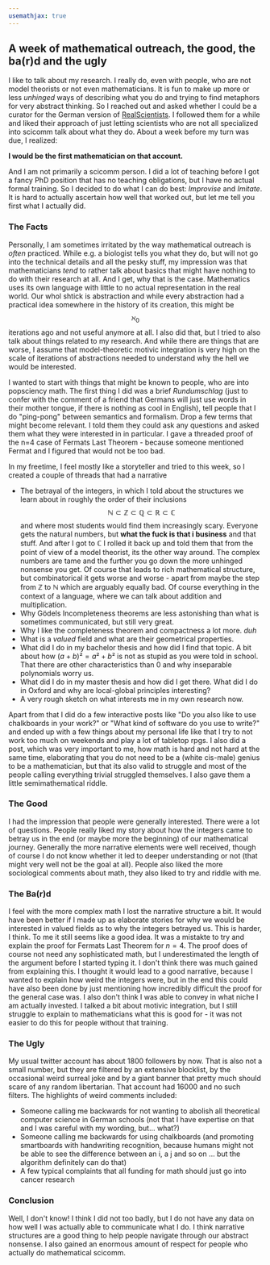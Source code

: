 ```yaml
---
usemathjax: true
---
```

## A week of mathematical outreach, the good, the ba(r)d and the ugly
I like to talk about my research. I really do, even with people, who are not model theorists or not even mathematicians. It is fun to make up more or less *unhinged* ways of describing what you do and trying to find metaphors for very abstract thinking. So I reached out and asked whether I could be a curator for the German version of <a href="https://twitter.com/realsci_DE">RealScientists</a>. I followed them for a while and liked their approach of just letting scientists who are not all specialized into scicomm talk about what they do. 
About a week before my turn was due, I realized: 

**I would be the first mathematician on that account.**

And I am not primarily a scicomm person. I did a lot of teaching before I got a fancy PhD position that has no teaching obligations, but I have no actual formal training. So I decided to do what I can do best: *Improvise* and *Imitate*.
It is hard to actually ascertain how well that worked out, but let me tell you first what I actually did.

### The Facts 
Personally, I am sometimes irritated by the way mathematical outreach is *often* practiced. While e.g. a biologist tells you what they do, but will not go into the technical details and all the pesky stuff, my impression was that mathematicians *tend* to rather talk about basics that might have nothing to do with their research at all. And I get, why that is the case. Mathematics uses its own language with little to no actual representation in the real world. Our whol shtick is abstraction and while every abstraction had a practical idea somewhere in the history of its creation, this might be $$ \aleph_0 $$ iterations ago and not useful anymore at all. I also did that, but I tried to also talk about things related to my research. And while there are things that are worse, I assume that model-theoretic motivic integration is very high on the scale of iterations of abstractions needed to understand why the hell we would be interested.

I wanted to start with things that might be known to people, who are into popsciency math. The first thing I did was a brief *Rundumschlag* (just to confer with the comment of a friend that Germans will just use words in their mother tongue, if there is nothing as cool in English), tell people that I do "ping-pong" between semantics and formalism. Drop a few terms that might become relevant. I told them they could ask any questions and asked them what they were interested in in particular. I gave a threaded proof of the n=4 case of Fermats Last Theorem - because someone mentioned Fermat and I figured that would not be too bad. 

In my freetime, I feel mostly like a storyteller and tried to this week, so I created a couple of threads that had a narrative
- The betrayal of the integers, in which I told about the structures we learn about in roughly the order of their inclusions $$\mathbb{N} \subset \mathbb{Z} \subset \mathbb{Q} \subset \mathbb{R} \subset \mathbb{C}$$ and where most students would find them increasingly scary. Everyone gets the natural numbers, but **what the fuck is that i business** and that stuff. And after I got to $\mathbb{C}$ I rolled it back up and told them that from the point of view of a model theorist, its the other way around. The complex numbers are tame and the further you go down the more unhinged nonsense you get. Of course that leads to rich mathematical structure, but combinatorical it gets worse and worse - apart from maybe the step from $\mathbb{Z}$ to $\mathbb{N}$ which are arguably equally bad. Of course everything in the context of a language, where we can talk about addition and multiplication. 
- Why Gödels Incompleteness theorems are less astonishing than what is sometimes communicated, but still very great.
- Why I like the completeness theorem and compactness a lot more. *duh*
- What is a *valued* field and what are their geometrical properties.
- What did I do in my bachelor thesis and how did I find that topic. A bit about how $(a+b)²=a²+b²$ is not as stupid as you were told in school. That there are other characteristics than $0$ and why inseparable polynomials worry us.
- What did I do in my master thesis and how did I get there. What did I do in Oxford and why are local-global principles interesting?
- A very rough sketch on what interests me in my own research now.

Apart from that I did do a few interactive posts like "Do you also like to use chalkboards in your work?" or "What kind of software do you use to write?" and ended up with a few things about my personal life like that I try to not work too much on weekends and play a lot of tabletop rpgs. I also did a post, which was very important to me, how math is hard and not hard at the same time, elaborating that you do not need to be a (white cis-male) genius to be a mathematician, but that its also valid to struggle and most of the people calling everything trivial struggled themselves. I also gave them a little semimathematical riddle.

### The Good 
I had the impression that people were generally interested. There were a lot of questions. People really liked my story about how the integers came to betray us in the end (or maybe more the beginning) of our mathematical journey. Generally the more narrative elements were well received, though of course I do not know whether it led to deeper understanding or not (that might very well not be the goal at all). People also liked the more sociological comments about math, they also liked to try and riddle with me.

### The Ba(r)d
I feel with the more complex math I lost the narrative structure a bit. It would have been better if I made up as elaborate stories for why we would be interested in valued fields as to why the integers betrayed us. This is harder, I think. To me it still seems like a good idea. It was a mistakte to try and explain the proof for Fermats Last Theorem for $n=4$. The proof does of course not need any sophisticated math, but I underestimated the length of the argument before I started typing it. I don't think there was much gained from explaining this. I thought it would lead to a good narrative, because I wanted to explain how weird the integers were, but in the end this could have also been done by just mentioning how incredibly difficult the proof for the general case was. I also don't think I was able to convey in what niche I am actually invested. I talked a bit about motivic integration, but I still struggle to explain to mathematicians what this is good for - it was not easier to do this for people without that training.

### The Ugly
My usual twitter account has about 1800 followers by now. That is also not a small number, but they are filtered by an extensive blocklist, by the occasional weird surreal joke and by a giant banner that pretty much should scare of any random libertarian. That account had 16000 and no such filters. The highlights of weird comments included:
- Someone calling me backwards for not wanting to abolish all theoretical computer science in German schools (not that I have expertise on that and I was careful with my wording, but... what?)
- Someone calling me backwards for using chalkboards (and promoting smartboards with handwriting recognition, because humans might not be able to see the difference between an i, a j and so on ... but the algorithm definitely can do that)
- A few typical complaints that all funding for math should just go into cancer research

### Conclusion 
Well, I don't know! I think I did not too badly, but I do not have any data on how well I was actually able to communicate what I do. I think narrative structures are a good thing to help people navigate through our abstract nonsense. I also gained an enormous amount of respect for people who actually do mathematical scicomm.


